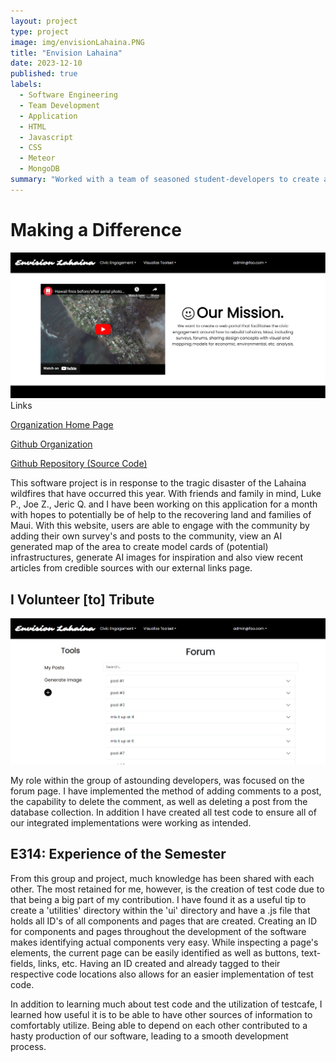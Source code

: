 ```yaml
---
layout: project
type: project
image: img/envisionLahaina.PNG
title: "Envision Lahaina"
date: 2023-12-10
published: true
labels:
  - Software Engineering
  - Team Development
  - Application
  - HTML
  - Javascript
  - CSS
  - Meteor
  - MongoDB
summary: "Worked with a team of seasoned student-developers to create a web-application in support of the recovery from the Lahaina wildfire."
---
```


# Making a Difference

<div>
    <img src="../img/Envision-Lahaina-Landing-Page.png" alt="Landing Page" width="1200px" align="img-center" />
</div

#### Links
<a href="https://envision-lahaina.github.io/envision-lahaina-/">Organization Home Page</a>

<a href="https://github.com/envision-lahaina/">Github Organization</a>

<a href="https://github.com/envision-lahaina/envision-lahaina-app/">Github Repository (Source Code)</a>

This software project is in response to the tragic disaster of the Lahaina wildfires that have occurred this year. With friends and family in mind, Luke P., Joe Z., Jeric Q. and I have been working on this application for a month with hopes to potentially be of help to the recovering land and families of Maui. With this website, users are able to engage with the community by adding their own survey's and posts to the community, view an AI generated map of the area to create model cards of (potential) infrastructures, generate AI images for inspiration and also view recent articles from credible sources with our external links page.

## I Volunteer [to] Tribute

<div>
    <img src="../img/Envision-Lahaina-Forum-Page.png" alt="Forum Page" width="1200px" align="img-center" />
</div>

My role within the group of astounding developers, was focused on the forum page. I have implemented the method of adding comments to a post, the capability to delete the comment, as well as deleting a post from the database collection. In addition I have created all test code to ensure all of our integrated implementations were working as intended.

## E314: Experience of the Semester

From this group and project, much knowledge has been shared with each other. The most retained for me, however, is the creation of test code due to that being a big part of my contribution. I have found it as a useful tip to create a 'utilities' directory within the 'ui' directory and have a .js file that holds all ID's of all components and pages that are created. Creating an ID for components and pages throughout the development of the software makes identifying actual components very easy. While inspecting a page's elements, the current page can be easily identified as well as buttons, text-fields, links, etc. Having an ID created and already tagged to their respective code locations also allows for an easier implementation of test code. 

In addition to learning much about test code and the utilization of testcafe, I learned how useful it is to be able to have other sources of information to comfortably utilize. Being able to depend on each other contributed to a hasty production of our software, leading to a smooth development process.